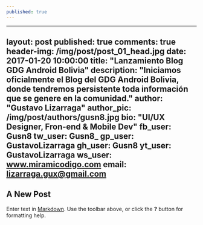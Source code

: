 ```yaml
---
published: true
---
```

---
layout:         post
published:      true
comments:       true
header-img:     /img/post/post_01_head.jpg
date:           2017-01-20 10:00:00
title:          "Lanzamiento Blog GDG Android Bolivia"
description:    "Iniciamos oficialmente el Blog del GDG Android Bolivia, donde tendremos persistente toda información que se genere en la comunidad."
author:         "Gustavo Lizarraga"
author_pic:     /img/post/authors/gusn8.jpg
bio:            "UI/UX Designer, Fron-end & Mobile Dev"
fb_user:        Gusn8
tw_user:        Gusn8_
gp_user:        GustavoLizarraga
gh_user:        Gusn8
yt_user:        GustavoLizarraga
ws_user:        www.miramicodigo.com
email:          lizarraga.gux@gmail.com
---

## A New Post

Enter text in [Markdown](http://daringfireball.net/projects/markdown/). Use the toolbar above, or click the **?** button for formatting help.
